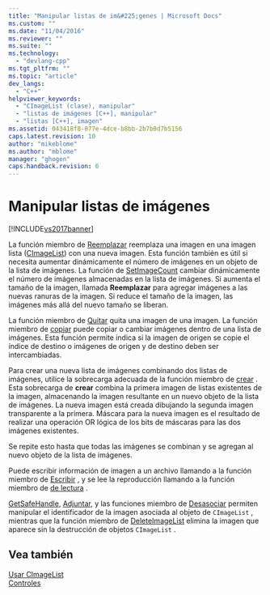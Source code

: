 ```yaml
---
title: "Manipular listas de im&#225;genes | Microsoft Docs"
ms.custom: ""
ms.date: "11/04/2016"
ms.reviewer: ""
ms.suite: ""
ms.technology: 
  - "devlang-cpp"
ms.tgt_pltfrm: ""
ms.topic: "article"
dev_langs: 
  - "C++"
helpviewer_keywords: 
  - "CImageList (clase), manipular"
  - "listas de imágenes [C++], manipular"
  - "listas [C++], imagen"
ms.assetid: 043418f8-077e-4dce-b8bb-2b7b0d7b5156
caps.latest.revision: 10
author: "mikeblome"
ms.author: "mblome"
manager: "ghogen"
caps.handback.revision: 6
---
```

# Manipular listas de im&#225;genes
[!INCLUDE[vs2017banner](../assembler/inline/includes/vs2017banner.md)]

La función miembro de [Reemplazar](../Topic/CImageList::Replace.md) reemplaza una imagen en una imagen lista \([CImageList](../mfc/reference/cimagelist-class.md)\) con una nueva imagen.  Esta función también es útil si necesita aumentar dinámicamente el número de imágenes en un objeto de la lista de imágenes.  La función de [SetImageCount](../Topic/CImageList::SetImageCount.md) cambiar dinámicamente el número de imágenes almacenadas en la lista de imágenes.  Si aumenta el tamaño de la imagen, llamada **Reemplazar** para agregar imágenes a las nuevas ranuras de la imagen.  Si reduce el tamaño de la imagen, las imágenes más allá del nuevo tamaño se liberan.  
  
 La función miembro de [Quitar](../Topic/CImageList::Remove.md) quita una imagen de una imagen.  La función miembro de [copiar](../Topic/CImageList::Copy.md) puede copiar o cambiar imágenes dentro de una lista de imágenes.  Esta función permite indica si la imagen de origen se copie el índice de destino o imágenes de origen y de destino deben ser intercambiadas.  
  
 Para crear una nueva lista de imágenes combinando dos listas de imágenes, utilice la sobrecarga adecuada de la función miembro de [crear](../Topic/CImageList::Create.md) .  Esta sobrecarga de **crear** combina la primera imagen de listas existentes de la imagen, almacenando la imagen resultante en un nuevo objeto de la lista de imágenes.  La nueva imagen está creada dibujando la segunda imagen transparente a la primera.  Máscara para la nueva imagen es el resultado de realizar una operación OR lógica de los bits de máscaras para las dos imágenes existentes.  
  
 Se repite esto hasta que todas las imágenes se combinan y se agregan al nuevo objeto de la lista de imágenes.  
  
 Puede escribir información de imagen a un archivo llamando a la función miembro de [Escribir](../Topic/CImageList::Write.md) , y se lee la reproducción llamando a la función miembro de [de lectura](../Topic/CImageList::Read.md) .  
  
 [GetSafeHandle](../Topic/CImageList::GetSafeHandle.md), [Adjuntar](../Topic/CImageList::Attach.md), y las funciones miembro de [Desasociar](../Topic/CImageList::Detach.md) permiten manipular el identificador de la imagen asociada al objeto de `CImageList` , mientras que la función miembro de [DeleteImageList](../Topic/CImageList::DeleteImageList.md) elimina la imagen que aparece sin la destrucción de objetos `CImageList` .  
  
## Vea también  
 [Usar CImageList](../mfc/using-cimagelist.md)   
 [Controles](../mfc/controls-mfc.md)